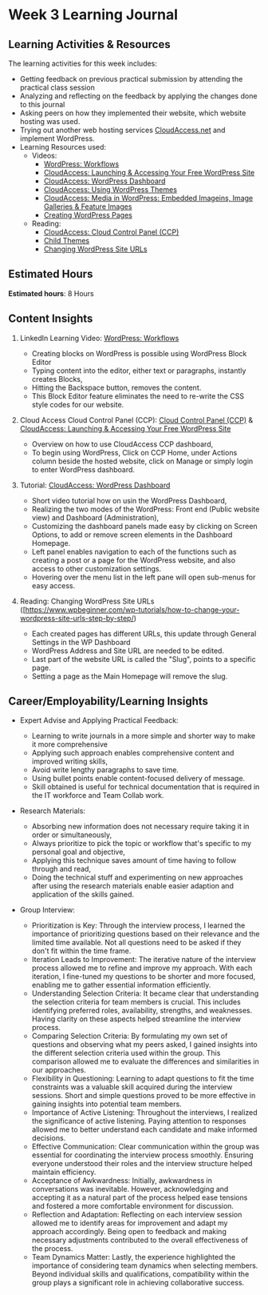 # Week 3 Learning Journal <br/>

## Learning Activities & Resources
The learning activities for this week includes: <br>
* Getting feedback on previous practical submission by attending the practical class session
* Analyzing and reflecting on the feedback by applying the changes done to this journal
* Asking peers on how they implemented their website, which website hosting was used.
* Trying out another web hosting services [CloudAccess.net](https://www.cloudaccess.net/) and implement WordPress.
* Learning Resources used:
  - Videos:
    - [WordPress: Workflows](https://www.linkedin.com/learning/wordpress-workflows-2/our-workflows?autoSkip=true&resume=false&u=2223545)
    - [CloudAccess: Launching & Accessing Your Free WordPress Site](https://www.cloudaccess.net/wordpress-tutorials/143-getting-started/808-wordpress-tutorial-1-launching-your-site.html)
    - [CloudAccess: WordPress Dashboard](https://www.cloudaccess.net/wordpress-tutorials/143-getting-started/809-tutorial-2-wordpress-dashboard-overview.html)
    - [CloudAccess: Using WordPress Themes](https://www.cloudaccess.net/wordpress-tutorials/143-getting-started/815-wordpress-tutorial-9-selecting-a-theme.html)
    - [CloudAccess: Media in WordPress: Embedded Imageins, Image Galleries & Feature Images](https://www.cloudaccess.net/wordpress-tutorials/143-getting-started/813-tutorial-8-media-in-wordpress-embedded-images-image-galleries-featured-images.html)
    - [Creating WordPress Pages](https://www.cloudaccess.net/wordpress-tutorials/143-getting-started/814-wordpress-tutorial-8-creating-pages.html)
  - Reading: 
    - [CloudAccess: Cloud Control Panel (CCP)](https://www.cloudaccess.net/features/cloud-control-panel.html)
    - [Child Themes](https://developer.wordpress.org/themes/advanced-topics/child-themes/)    
    - [Changing WordPress Site URLs](https://www.wpbeginner.com/wp-tutorials/how-to-change-your-wordpress-site-urls-step-by-step/)

## Estimated Hours
**Estimated hours**: 8 Hours

## Content Insights
1) LinkedIn Learning Video: [WordPress: Workflows](https://www.linkedin.com/learning/wordpress-workflows-2/our-workflows?autoSkip=true&resume=false&u=2223545)
   - Creating blocks on WordPress is possible using WordPress Block Editor
   - Typing content into the editor, either text or paragraphs, instantly creates Blocks,
   - Hitting the Backspace button, removes the content.
   - This Block Editor feature eliminates the need to re-write the CSS style codes for our website.

2) Cloud Access Cloud Control Panel (CCP): [Cloud Control Panel (CCP)](https://www.cloudaccess.net/features/cloud-control-panel.html) & [CloudAccess: Launching & Accessing Your Free WordPress Site](https://www.cloudaccess.net/wordpress-tutorials/143-getting-started/808-wordpress-tutorial-1-launching-your-site.html)<br>
   - Overview on how to use CloudAccess CCP dashboard,
   - To begin using WordPress, Click on CCP Home, under Actions column beside the hosted website, click on Manage or simply login to enter WordPress dashboard.

3) Tutorial: [CloudAccess: WordPress Dashboard](https://www.cloudaccess.net/wordpress-tutorials/143-getting-started/809-tutorial-2-wordpress-dashboard-overview.html)  <br>
   - Short video tutorial how on usin the WordPress Dashboard,
   - Realizing the two modes of the WordPress: Front end (Public website view) and Dashboard (Administration),
   - Customizing the dashboard panels made easy by clicking on Screen Options, to add or remove screen elements in the Dashboard Homepage.
   - Left panel enables navigation to each of the functions such as creating a post or a page for the WordPress website, and also access to other customization settings.
   - Hovering over the menu list in the left pane will open sub-menus for easy access.

4) Reading: Changing WordPress Site URLs ([https://www.wpbeginner.com/wp-tutorials/how-to-change-your-wordpress-site-urls-step-by-step/)
   - Each created pages has different URLs, this update through General Settings in the WP Dashboard
   - WordPress Address and Site URL are needed to be edited.
   - Last part of the website URL is called the "Slug", points to a specific page.
   - Setting a page as the Main Homepage will remove the slug.
   



## Career/Employability/Learning Insights

* Expert Advise and Applying Practical Feedback:
  - Learning to write journals in a more simple and shorter way to make it more comprehensive
  - Applying such approach enables comprehensive content and improved writing skills,
  - Avoid write lengthy paragraphs to save time.
  - Using bullet points enable content-focused delivery of message.
  - Skill obtained is useful for technical documentation that is required in the IT workforce and Team Collab work.


* Research Materials: <br>
  - Absorbing new information does not necessary require taking it in order or simultaneously,
  - Always prioritize to pick the topic or workflow that's specific to my personal goal and objective,
  - Applying this technique saves amount of time having to follow through and read,
  - Doing the technical stuff and experimenting on new approaches after using the research materials enable easier
  adaption and application of the skills gained.


* Group Interview: <br> 
  - Prioritization is Key: Through the interview process, I learned the importance of prioritizing questions based on their relevance and the limited time available. Not all questions need to be asked if they don't fit within the time frame.
  - Iteration Leads to Improvement: The iterative nature of the interview process allowed me to refine and improve my approach. With each iteration, I fine-tuned my questions to be shorter and more focused, enabling me to gather essential information efficiently.
  - Understanding Selection Criteria: It became clear that understanding the selection criteria for team members is crucial. This includes identifying preferred roles, availability, strengths, and weaknesses. Having clarity on these aspects helped streamline the interview process.
  - Comparing Selection Criteria: By formulating my own set of questions and observing what my peers asked, I gained insights into the different selection criteria used within the group. This comparison allowed me to evaluate the differences and similarities in our approaches.
  - Flexibility in Questioning: Learning to adapt questions to fit the time constraints was a valuable skill acquired during the interview sessions. Short and simple questions proved to be more effective in gaining insights into potential team members.
  - Importance of Active Listening: Throughout the interviews, I realized the significance of active listening. Paying attention to responses allowed me to better understand each candidate and make informed decisions.
  - Effective Communication: Clear communication within the group was essential for coordinating the interview process smoothly. Ensuring everyone understood their roles and the interview structure helped maintain efficiency.
  - Acceptance of Awkwardness: Initially, awkwardness in conversations was inevitable. However, acknowledging and accepting it as a natural part of the process helped ease tensions and fostered a more comfortable environment for discussion.
  - Reflection and Adaptation: Reflecting on each interview session allowed me to identify areas for improvement and adapt my approach accordingly. Being open to feedback and making necessary adjustments contributed to the overall effectiveness of the process.
  - Team Dynamics Matter: Lastly, the experience highlighted the importance of considering team dynamics when selecting members. Beyond individual skills and qualifications, compatibility within the group plays a significant role in achieving collaborative success. 

